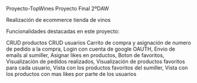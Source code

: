 Proyecto-TopWines
Proyecto Final 2ºDAW

Realización de ecommerce tienda de vinos

Funcionalidades destacadas en este proyecto:

CRUD productos
CRUD usuarios
Carrito de compra y asignación de numero de pedido a la compra,
Login con cuenta de google OAUTH,
Envio de emails al sumiller,
Asignar likes en productos,
Boton de favoritos,
Visualización de pedidos realizados,
Visualización de productos favoritos para cada usuario,
Vista con los productos favoritos del sumiller,
Vista con los productos con mas likes por parte de los usuarios

